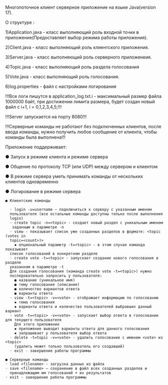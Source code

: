 Многопоточное клиент серверное приложение на языке Java(version 17).

О структуре : 

  1)Application.java - класс выполняющий роль входной точки в приложение(Предоставляет выбор режима работы приложения).
  
  2)Client.java - класс выполняющий роль клиентского приложения.
  
  3)Server.java - класс выполняющий роль серверного приложенеия.
  
  4)Topic.java  - класс выполняющий роль раздела голосования
  
  5)Vote.java   - класс выполняющий роль голосования.
  
  6)log.properties - файл с настройками логирования
  
!!!Все логи пишутся в application_log.txt.i - максимальный размер файла 1000000 байт, при достижении лимита размера, будет создан новый файл с i+1, 
i = 0,1,2,3,4,5;!!!

!!!Server запускается на порту 8080!!!

!!!Серверные команды не работают без подключенных клиентов, после ввода команды, нужно получить любое сообщение от клиента, чтобы команды была выполнена!!!


Приложение поддерживает:

  ● Запуск в режиме клиента и режиме сервера
  
  ● Общение по протоколу TCP (или UDP) между сервером и клиентом
  
  ● В режиме сервера уметь принимать команды от нескольких клиентов одновременно
  
  ● Логирование в режиме сервера
  
    ● Клиентские команды
    
      ◦ login -u=username – подключиться к серверу с указанным именем
      пользователя (все остальные команды доступны только после выполнения
      login)
      ◦ create topic -n=<topic> - создает новый раздел c уникальным именем
       заданным в параметре -n
      ◦ view - показывает список уже созданных разделов в формате: <topic (votes in
      topic=<count>)>
        ▪ опциональный параметр -t=<topic> - в этом случае команда показывает
      список голосований в конкретном разделе
      ◦ create vote -t=<topic> - запускает создание нового голосования в разделе
      указанном в параметре -t
      Для создания голосования (команда create vote -t=<topic>) нужно
      последовательно запросить у пользователя:
        ● название (уникальное имя)
        ● тему голосования (описание)
        ● количество вариантов ответа
        ● варианты ответа
      ◦ view -t=<topic> -v=<vote> - отображает информацию по голосованию
        ▪ тема голосования
        ▪ варианты ответа и количество пользователей выбравших данный вариант
      ◦ vote -t=<topic> -v=<vote> - запускает выбор ответа в голосовании для текущего пользователя
        Для этого приложение
        ▪ приложение выводит варианты ответа для данного голосования
        ▪ запрашивает у пользователя выбор ответа
      ◦ delete -t=topic -v=<vote> - удалить голосование с именем <vote> из <topic>
        (удалить может только пользователь его создавший)
      ◦ exit - завершение работы программы

    ● Серверные команды
    ◦ load <filename> - загрузка данных из файла
    ◦ save <filename> – сохранение в файл всех созданных разделов и
      принадлежащим им голосований + их результатов
    ◦ exit - завершение работы программы

